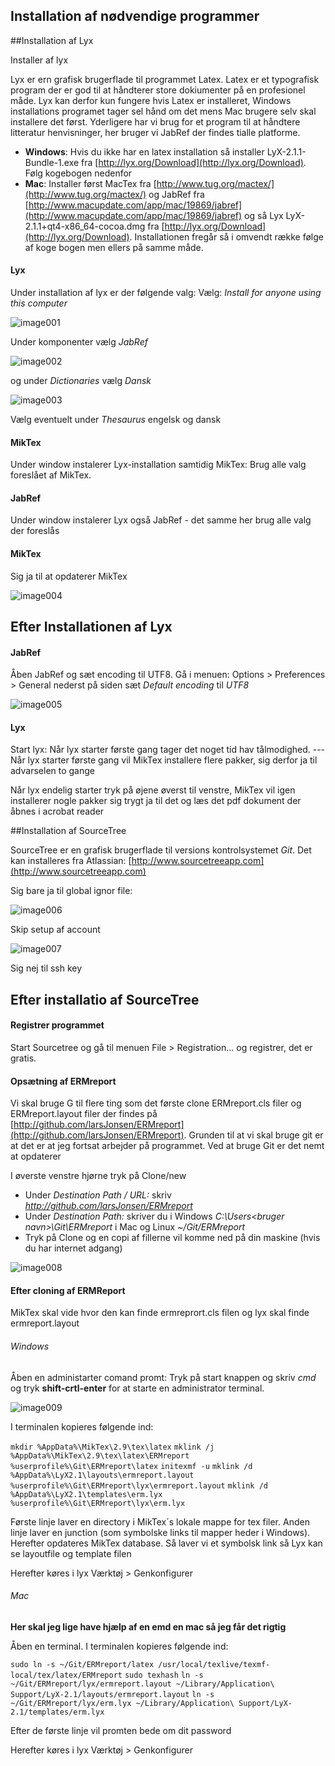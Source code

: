 Installation af nødvendige programmer
-------------------------------------



##Installation af Lyx

Installer af lyx 

Lyx er ern grafisk brugerflade til programmet Latex. Latex er et typografisk program der er god til at håndterer store dokiumenter på en profesionel måde. Lyx kan derfor kun fungere hvis Latex er installeret, Windows installations programet tager sel hånd om  det mens Mac brugere selv skal installere det først. Yderligere har vi brug for et program til at håndtere litteratur henvisninger, her bruger vi JabRef der findes tialle platforme.

- __Windows__: Hvis du ikke har en latex installation så installer LyX-2.1.1-Bundle-1.exe fra [http://lyx.org/Download](http://lyx.org/Download). Følg kogebogen nedenfor
- __Mac__: Installer først MacTex fra [http://www.tug.org/mactex/](http://www.tug.org/mactex/) og JabRef fra [http://www.macupdate.com/app/mac/19869/jabref](http://www.macupdate.com/app/mac/19869/jabref) og så Lyx LyX-2.1.1+qt4-x86_64-cocoa.dmg fra [http://lyx.org/Download](http://lyx.org/Download). Installationen fregår så i omvendt række følge af koge bogen men ellers på samme måde.

#### Lyx
 
Under installation af lyx er der følgende valg: Vælg: _Install for anyone using this computer_

![image001](./image/image001.png)

Under komponenter vælg _JabRef_

![image002](./image/image002.png)

 og under _Dictionaries_ vælg _Dansk_

![image003](./image/image003.png)

Vælg eventuelt under _Thesaurus_ engelsk og dansk

#### MikTex
Under window instalerer Lyx-installation samtidig MikTex: Brug alle valg foreslået af MikTex. 

#### JabRef

Under window instalerer Lyx også JabRef - det samme her brug alle valg der foreslås

#### MikTex

Sig ja til at opdaterer MikTex

![image004](./image/image004.png)

## Efter Installationen af Lyx

#### JabRef

Åben JabRef og sæt encoding til UTF8. Gå i menuen: Options > Preferences > General nederst på siden sæt _Default encoding_ til _UTF8_
 
![image005](./image/image005.png)

#### Lyx

Start lyx: Når lyx starter første gang tager det noget tid hav tålmodighed. --- Når lyx starter første gang vil MikTex installere flere pakker, sig derfor ja til advarselen to gange

Når lyx endelig starter tryk på øjene øverst til venstre, MikTex vil igen installerer nogle pakker sig trygt ja til det og læs det pdf dokument der åbnes i acrobat reader

##Installation af SourceTree

SourceTree er en grafisk brugerflade til versions kontrolsystemet _Git_. Det kan installeres fra Atlassian: [http://www.sourcetreeapp.com](http://www.sourcetreeapp.com)

Sig bare ja til global ignor file:

![image006](./image/image006.png)


Skip setup af account

![image007](./image/image007.png)

Sig nej til ssh key

## Efter installatio af SourceTree

#### Registrer programmet
Start Sourcetree og gå til menuen File > Registration... og registrer, det er gratis.

#### Opsætning af ERMreport

Vi skal bruge G til flere ting som det første clone ERMreport.cls filer og ERMreport.layout filer der findes på [http://github.com/larsJonsen/ERMreport](http://github.com/larsJonsen/ERMreport). Grunden til at vi skal bruge git er at det er at jeg fortsat arbejder på programmet. Ved at bruge Git er det nemt at opdaterer

I øverste venstre hjørne tryk på Clone/new

- Under _Destination Path / URL:_ skriv _http://github.com/larsJonsen/ERMreport_ 
- Under _Destination Path:_ skriver du i Windows _C:\Users\<bruger navn>\Git\ERMreport_ i Mac og Linux _~/Git/ERMreport_
- Tryk på Clone og en copi af fillerne vil komme ned på din maskine (hvis du har internet adgang)

![image008](./image/image008.png)

#### Efter cloning af ERMReport

MikTex skal vide hvor den kan finde ermreprort.cls filen og lyx skal finde ermreport.layout

###### Windows

Åben en administarter comand promt: Tryk på start knappen og skriv _cmd_ og tryk __shift-crtl-enter__ for at starte en administrator terminal.

![image009](./image/image009.png)

I terminalen kopieres følgende ind: 

`mkdir %AppData%\MikTex\2.9\tex\latex`
`mklink /j %AppData%\MikTex\2.9\tex\latex\ERMreport %userprofile%\Git\ERMreport\latex`
`initexmf -u`
`mklink /d %AppData%\LyX2.1\layouts\ermreport.layout %userprofile%\Git\ERMreport\lyx\ermreport.layout`
`mklink /d %AppData%\LyX2.1\templates\erm.lyx %userprofile%\Git\ERMreport\lyx\erm.lyx`

Første linje laver en directory i MikTex´s lokale mappe for tex filer. Anden linje laver en junction (som symbolske links til mapper heder i Windows). Herefter opdateres MikTex database. Så laver vi et symbolsk link så Lyx kan se layoutfile og template filen

Herefter køres i lyx Værktøj > Genkonfigurer

###### Mac

__Her skal jeg lige have hjælp af en emd en mac så jeg får det rigtig__

Åben en terminal. I terminalen kopieres følgende ind:

`sudo ln -s ~/Git/ERMreport/latex /usr/local/texlive/texmf-local/tex/latex/ERMreport`
`sudo texhash`
`ln -s ~/Git/ERMreport/lyx/ermreport.layout ~/Library/Application\ Support/LyX-2.1/layouts/ermreport.layout`
`ln -s ~/Git/ERMreport/lyx/erm.lyx ~/Library/Application\ Support/LyX-2.1/templates/erm.lyx`

Efter de første linje vil promten bede om dit password

Herefter køres i lyx Værktøj > Genkonfigurer

